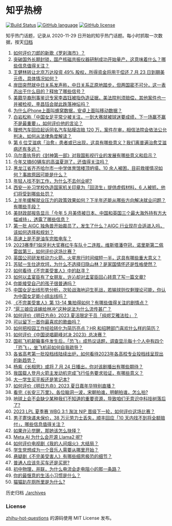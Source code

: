 # 知乎热榜
[![Build Status](https://github.com/ToWeLong/zhihu-hot-questions/workflows/CI/badge.svg)](https://github.com/ToWeLong/zhihu-hot-questions/actions)
[![GitHub language](https://img.shields.io/badge/language-golang-orange.svg)](https://golang.org/)
[![GitHub license](https://img.shields.io/github/license/ToWeLong/zhihu-hot-questions)](https://github.com/ToWeLong/zhihu-hot-questions/blob/main/LICENSE)

知乎热门话题，记录从 2020-11-29 日开始的知乎热门话题。每小时抓取一次数据，按天[归档](./archives)

<!-- BEGIN -->

1. [如何评价刀郎的新歌《罗刹海市》？](https://www.zhihu.com/question/613552813)
1. [突破国外长期封锁，国产核磁共振仪器研制成功开始量产，这意味着什么？哪些信息值得关注？](https://www.zhihu.com/question/613559161)
1. [王健林转让北京万达投资 49% 股权，所得资金将用于偿还 7 月 23 日到期美元债，具体情况如何？](https://www.zhihu.com/question/613572711)
1. [岸田突然就中日关系发声称，中日关系正原地踏步，但两国密不可分，这一表态出于什么目的？释放了哪些信号？](https://www.zhihu.com/question/613585972)
1. [美籍华裔刑事鉴识专家李昌钰被指伪造证据，美法院判须赔偿，其他案件也一并被检视，李昌钰会就此跌落神坛吗？](https://www.zhihu.com/question/613566420)
1. [为什么iPhone上面叫蜂窝数据，安卓上面叫移动数据？](https://www.zhihu.com/question/23244784)
1. [白岩松称「中国女足平常少被关注，一到大赛就被球迷要成绩，下一场赢不赢不是最重要」，如何评价他的言论？](https://www.zhihu.com/question/613493574)
1. [理想汽车回应起诉同名汽车贴膜店赔 120 万，案件在审，相信法院会依法公允判决，如何从法律角度解读？](https://www.zhihu.com/question/613290069)
1. [第 6 位艾滋病「治愈」患者或已出现，这具有哪些意义？我们离普遍治愈艾滋病还有多远？](https://www.zhihu.com/question/613573233)
1. [乌尔善执导的《封神第一部》对我国影视行业的发展有哪些意义和启示？](https://www.zhihu.com/question/613253283)
1. [今年又搞60辆车的高温夏测了，还值得关注吗？](https://www.zhihu.com/question/613584311)
1. [黑龙江省齐齐哈尔市一中学体育馆楼顶坍塌，10 余人被困，目前救援情况如何？事故原因可能是什么？](https://www.zhihu.com/question/613585807)
1. [年轻人找不到工作，为什么不去创业呢?](https://www.zhihu.com/question/612586880)
1. [西安一补习学校伪造国家机关印章为「回流生」提供虚假材料，6 人被抓，他们将受到哪些处罚？](https://www.zhihu.com/question/613572336)
1. [上半年缓解就业压力的政策效果如何？下半年还能从哪些方向解决就业问题？有哪些手段？](https://www.zhihu.com/question/613476376)
1. [美财政部报告显示「今年 5 月美债被日本、中国和英国三个最大海外持有方大幅减持」，透露了哪些信息？](https://www.zhihu.com/question/613582423)
1. [第一批 AIGC 独角兽开始裁员了，发生了什么？AIGC 行业现在合适进入吗，该如何选择和规划？](https://www.zhihu.com/question/613589772)
1. [高速上是不是油车完胜电车？](https://www.zhihu.com/question/612068284)
1. [2023赛季F1匈牙利大奖赛红牛车队十二连胜，维斯塔潘夺冠，诺里斯第二佩雷兹第三，如何评价这场比赛？](https://www.zhihu.com/question/613597362)
1. [英国公司研发核动力火箭，火星旅行时间缩短一半，这具有哪些重大意义？](https://www.zhihu.com/question/613411598)
1. [苏轼一生仕途坎坷，为什么不选择归隐山林？是家国情怀还是性格使然？](https://www.zhihu.com/question/576807555)
1. [如何看待《不完美受害人》中的赵寻？](https://www.zhihu.com/question/612677870)
1. [如何以孟宴臣有了女朋友，许沁却对孟宴臣回心转意了写一篇文章?](https://www.zhihu.com/question/612896990)
1. [你能接受自己的孩子很普通吗？](https://www.zhihu.com/question/610024577)
1. [中国女足出线形势分析，次轮战海地迎生死战，若输球则仅剩理论可能，你认为中国女足能小组出线吗？](https://www.zhihu.com/question/613491043)
1. [《不完美受害人》第 13-14 集拍得如何？有哪些值得关注的剧情点？](https://www.zhihu.com/question/613590419)
1. [“扈三娘应该嫁给林冲”这种说法为什么流传甚广？](https://www.zhihu.com/question/350458633)
1. [如何评价《明日方舟》2023 夏活限定干员「纯烬艾雅法拉」？](https://www.zhihu.com/question/613594760)
1. [可以留下一首你最喜欢的歌曲吗？](https://www.zhihu.com/question/608135749)
1. [如何把校园工作经验转化为简历亮点？HR 和招聘部门喜欢什么样的简历？](https://www.zhihu.com/question/611895731)
1. [如何评价《中国说唱巅峰对决 2023》总决赛？](https://www.zhihu.com/question/613458801)
1. [国航飞机颠簸事件发生后，「恐飞」成热议话题，调查显示每十个人中有四个「恐飞」，坐飞机前如何自我疏导？](https://www.zhihu.com/question/613270891)
1. [各省高考第一批投档线陆续出炉，如何看待2023年各高校专业投档线呈现出的新趋势？](https://www.zhihu.com/question/613078713)
1. [杨紫《长相思》或将 7 月 24 日播出，你对该剧播出有哪些期待？](https://www.zhihu.com/question/612958529)
1. [我国载人登月火箭主发动机完成飞行任务要求验证，有哪些意义？](https://www.zhihu.com/question/613548021)
1. [大一学生买平板还是笔记本?](https://www.zhihu.com/question/610055606)
1. [如何评价《明日方舟》2023 夏日嘉年华特别直播？](https://www.zhihu.com/question/613314067)
1. [看完《长安三万里》，各位脑洞一波，宋朝拍谁，明朝拍谁，怎么拍?](https://www.zhihu.com/question/613500879)
1. [地球上会不会缺少某种我们不知道的重要资源，导致咱们无意识中科技树落后了?](https://www.zhihu.com/question/610829046)
1. [2023 LPL 夏季赛 WBG 3:1 淘汰 NIP 晋级下一轮，如何评价这场比赛？](https://www.zhihu.com/question/613580112)
1. [男子寄快递未保价，38 万元劳力士丢失，顺丰回应「10 天内找不到将全额赔付」，哪些信息值得关注？](https://www.zhihu.com/question/613550506)
1. [如果许沁觉醒，那她该怎么抉择？](https://www.zhihu.com/question/612211427)
1. [Meta AI 为什么会开源 Llama2 呢?](https://www.zhihu.com/question/613072688)
1. [如何评价电视剧《我的人间烟火》大结局？](https://www.zhihu.com/question/613560152)
1. [学生党想成为一个音乐人需要从哪里开始？](https://www.zhihu.com/question/613579532)
1. [悬疑剧《不完美受害人》有哪些细思极恐的细节？](https://www.zhihu.com/question/612544649)
1. [普通人应该先买车还是买房?](https://www.zhihu.com/question/613475085)
1. [初中物理，并联，为什么电流会走电阻小的那一条路？](https://www.zhihu.com/question/610330610)
1. [你的最惬意的生活小习惯是什么？](https://www.zhihu.com/question/610153512)
1. [猫猫趴在厕所里是为什么?](https://www.zhihu.com/question/610641774)

<!-- END -->

历史归档 [./archives](./archives)


### License
[zhihu-hot-questions](https://github.com/towelong/zhihu-hot-questions) 的源码使用 MIT License 发布。